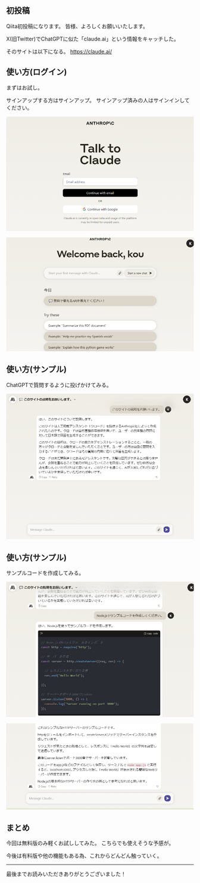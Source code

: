 <!--
    title: claude.aiつかってみた
    tags:  claude
-->

## 初投稿

Qiita初投稿になります。
皆様、よろしくお願いいたします。

<!--
    title: claude.aiつかってみた
    tags:  claude
-->

X(旧Twitter)でChatGPTに似た「claude.ai」という情報をキャッチした。

そのサイトは以下になる。
https://claude.ai/

## 使い方(ログイン)

まずはお試し。

サインアップする方はサインアップ。
サインアップ済みの人はサインインしてください。

![ログイン画面](./../resources/01/01-01.png)

![ログイン後](./../resources/01/01-02.png)

## 使い方(サンプル)

ChatGPTで質問するように投げかけてみる。

![お試し](./../resources/01/01-03.png)

## 使い方(サンプル)

サンプルコードを作成してみる。

![サンプル１](./../resources/01/01-04.png)

![サンプル２](./../resources/01/01-05.png)

## まとめ

今回は無料版のみ軽くお試ししてみた。
こちらでも使えそうな予感が。

今後は有料版や他の機能もある為、これからどんどん触っていく。

---

最後までお読みいただきありがとうございました！